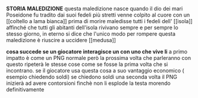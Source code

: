 

**STORIA MALEDIZIONE**
	questa maledizione nasce quando il dio dei mari Poseidone fu tradito dai suoi fedeli più stretti venne colpito al cuore con un [[coltello a lama bianca]] prima di morire maledisse tutti i fedeli dell' [[isola]] affinché che tutti gli abitanti dell'isola rivivano sempre e per sempre lo stesso giorno, in eterno
	si dice che l'unico modo per rompere questa maledizione è riuscire a uccidere [[medusa]]

**cosa succede se un giocatore interagisce un con uno che vive li**
	a primo impatto è come un PNG normale però la prossima volta che parleranno con questo ripeterà le stesse cose come se fosse la prima volta che si incontrano.
	se il giocatore usa questa cosa a suo vantaggio economico ( esempio chiedendo soldi) se chiedono soldi una seconda volta il PNG inizierà ad avere contorsioni finchè non li esplode la testa morendo definitivamente